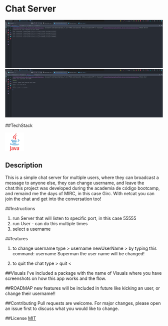 # Chat Server 

![image](https://github.com/G-don/AC-ChatServer/blob/main/Chat%20Server/Visuals/1.png)
![image](https://github.com/G-don/AC-ChatServer/blob/main/Chat%20Server/Visuals/2.png)

##TechStack

<p align="left">
<img src="https://github.com/Drete457/Drete457/blob/master/icons/java-original.svg" alt="java" width="60" height="60"/>
</p>

## Description

This is a simple chat server for multiple users, where they can broadcast a message to anyone else, they can change username, and leave the chat.this project was developed during the academia de código bootcamp, and remaind me the days of MIRC, in this case Girc.
With netcat you can join the chat and get into the conversation too!

##Instructions

1. run Server that will listen to specific port, in this case 55555
2. run User - can do this multiple times
3. select a username 

##features 
1. to change username type > username newUserName >
by typing this command:
username Superman
the user name will be changed!

2. to quit the chat type > quit < 

##Visuals 
I've included a package with the name of Visuals where you have screenshots on how this app works and the flow. 

##ROADMAP
new features will be included in future like kicking an user, or change their username!! 

##Contributing
Pull requests are welcome. For major changes, please open an issue first to discuss what you would like to change.

##License
[MIT](https://choosealicense.com/licenses/mit/)





